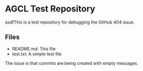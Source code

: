 # AGCL Test Repository

asdfThis is a test repository for debugging the GitHub 404 issue.

## Files
- README.md: This file
- test.txt: A simple test file

The issue is that commits are being created with empty messages.
